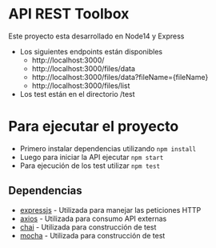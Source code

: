 # API REST Toolbox

Este proyecto esta desarrollado en Node14 y Express
- Los siguientes endpoints están disponibles
    - http://localhost:3000/
    - http://localhost:3000/files/data
    - http://localhost:3000/files/data?fileName={fileName}
    - http://localhost:3000/files/list
- Los test están en el directorio /test

# Para ejecutar el proyecto

- Primero instalar dependencias utilizando `npm install`
- Luego para iniciar la API ejecutar `npm start`
- Para ejecución de los test utilizar `npm test`

## Dependencias

- [expressjs](https://github.com/expressjs/express) - Utilizada para manejar las peticiones HTTP
- [axios](https://www.npmjs.com/package/axios) - Utilizada para consumo API externas
- [chai](https://www.chaijs.com/) - Utilizada para construcción de test
- [mocha](https://mochajs.org/) - Utilizada para construcción de test